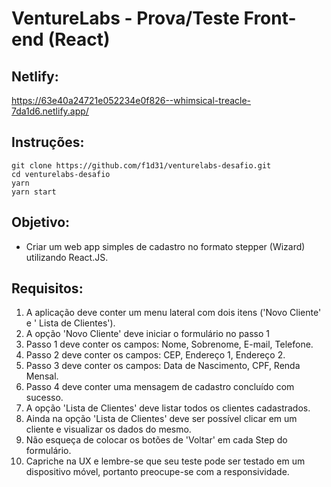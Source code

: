 # VentureLabs - Prova/Teste Front-end (React)

## Netlify:
https://63e40a24721e052234e0f826--whimsical-treacle-7da1d6.netlify.app/

## Instruções:
```
git clone https://github.com/f1d31/venturelabs-desafio.git
cd venturelabs-desafio
yarn
yarn start
```

## Objetivo:

- Criar um web app simples de cadastro no formato stepper (Wizard) utilizando React.JS.

## Requisitos:

1. A aplicação deve conter um menu lateral com dois itens ('Novo Cliente' e ' Lista de Clientes').
2. A opção 'Novo Cliente' deve iniciar o formulário no passo 1
3. Passo 1 deve conter os campos: Nome, Sobrenome, E-mail, Telefone.
4. Passo 2 deve conter os campos: CEP, Endereço 1, Endereço 2.
5. Passo 3 deve conter os campos: Data de Nascimento, CPF, Renda Mensal.
6. Passo 4 deve conter uma mensagem de cadastro concluído com sucesso.
7. A opção 'Lista de Clientes' deve listar todos os clientes cadastrados.
8. Ainda na opção 'Lista de Clientes' deve ser possível clicar em um cliente e visualizar os dados do mesmo.
9. Não esqueça de colocar os botões de 'Voltar' em cada Step do formulário.
10. Capriche na UX e lembre-se que seu teste pode ser testado em um dispositivo móvel, portanto preocupe-se com a responsividade.